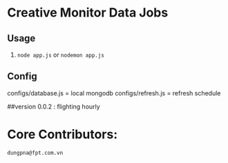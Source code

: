 Creative Monitor Data Jobs
====================

## Usage

1. `node app.js` or `nodemon app.js`

## Config
configs/database.js = local mongodb
configs/refresh.js = refresh schedule

##version
0.0.2 : flighting hourly

Core Contributors:
====================
	dungpna@fpt.com.vn
	
